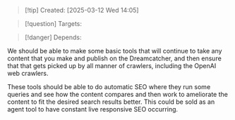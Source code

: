 
>[!tip] Created: [2025-03-12 Wed 14:05]

>[!question] Targets: 

>[!danger] Depends: 

We should be able to make some basic tools that will continue to take any content that you make and publish on the Dreamcatcher, and then ensure that that gets picked up by all manner of crawlers, including the OpenAI web crawlers. 

These tools should be able to do automatic SEO where they run some queries and see how the content compares and then work to ameliorate the content to fit the desired search results better. This could be sold as an agent tool to have constant live responsive SEO occurring. 